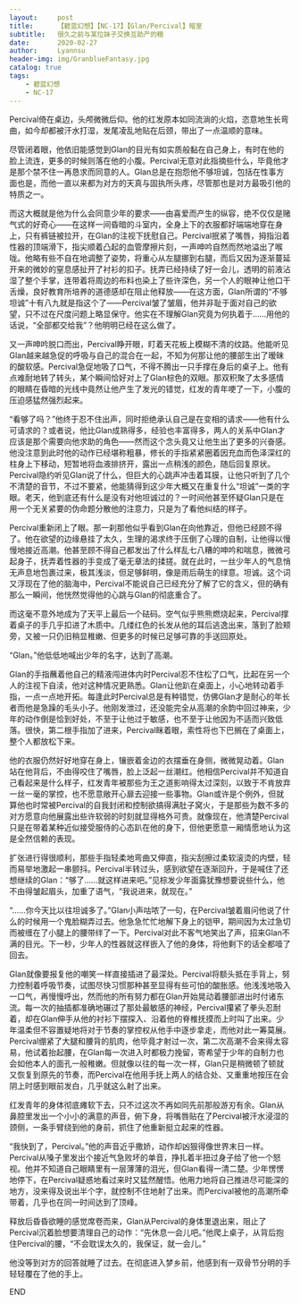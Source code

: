 ```yaml
---
layout:     post
title:      【碧蓝幻想】【NC-17】【Glan/Percival】暗室
subtitle:   很久之前与某位妹子交换互助产的粮
date:       2020-02-27
author:     Lyannsu
header-img: img/GranblueFantasy.jpg
catalog: true
tags:
    - 碧蓝幻想
    - NC-17
---
```


Percival倚在桌边，头颅微微后仰。他的红发原本如同流淌的火焰，恣意地生长弯曲，如今却都被汗水打湿，发尾凌乱地贴在后颈，带出了一点温顺的意味。

尽管闭着眼，他依旧能感觉到Glan的目光有如实质般黏在自己身上，有时在他的脸上流连，更多的时候则落在他的小腹。Percival无意对此指摘些什么，毕竟他才是那个禁不住一再恳求而同意的人。Glan总是在抱怨他不够坦诚，包括在性事方面也是，而他一直以来都为对方的天真与固执所头疼，尽管那也是对方最吸引他的特质之一。

而这大概就是他为什么会同意少年的要求——由喜爱而产生的纵容，绝不仅仅是赌气式的好奇心——在这样一间昏暗的斗室内，全身上下的衣服都好端端地穿在身上，只有裤链被拉开，在Glan的注视下抚慰自己。Percival抿紧了嘴唇，拇指沿着性器的顶端滑下，指尖顺着凸起的血管摩擦片刻，一声呻吟自然而然地溢出了喉咙。他略有些不自在地调整了姿势，将重心从左腿挪到右腿，而后又因为逐渐蔓延开来的微妙的窒息感扯开了衬衫的扣子。抚弄已经持续了好一会儿，透明的前液沾湿了整个手掌，连带着将周边的布料也染上了些许深色，另一个人的眼神让他口干舌燥，良好教育所培养的道德感却在阻止他释放——在这方面，Glan所谓的“不够坦诚”十有八九就是指这个了——Percival皱了皱眉，他并非耻于面对自己的欲望，只不过在尺度问题上略显保守。他实在不理解Glan究竟为何执着于……用他的话说，“全部都交给我”？他明明已经在这么做了。

又一声呻吟脱口而出，Percival睁开眼，盯着天花板上模糊不清的纹路。他能听见Glan越来越急促的呼吸与自己的混合在一起，不知为何那让他的腰部生出了暧昧的酸软感。Percival急促地吸了口气，不得不腾出一只手撑在身后的桌子上。他有点难耐地转了转头，某个瞬间恰好对上了Glan棕色的双眼。那双积聚了太多感情的眼睛在昏暗的光线中竟然让他产生了发光的错觉，红发的青年哽了一下，小腹的压迫感猛然强烈起来。

“看够了吗？”他终于忍不住出声，同时拒绝承认自己是在变相的请求——他有什么可请求的？或者说，他比Glan成熟得多，经验也丰富得多，两人的关系中Glan才应该是那个需要向他求助的角色——然而这个念头竟又让他生出了更多的兴奋感。他没注意到此时他的动作已经堪称粗暴，修长的手指紧紧圈着因充血而色泽深红的柱身上下移动，短暂地将血液排挤开，露出一点稍浅的颜色，随后回复原状。Percival隐约听见Glan说了什么，但巨大的心跳声冲击着耳膜，让他只听到了几个不清楚的音节，不过不要紧，他能猜得到这少年大概又在重复什么“坦诚”一类的字眼。老天，他到底还有什么是没有对他坦诚过的？一时间他甚至怀疑Glan只是在用一个无关紧要的伪命题分散他的注意力，只是为了看他纠结的样子。 

Percival重新闭上了眼。那一刹那他似乎看到Glan在向他靠近，但他已经顾不得了。他在欲望的边缘悬挂了太久，生理的渴求终于压倒了心理的自制，让他得以慢慢地接近高潮。他甚至顾不得自己都发出了什么样乱七八糟的呻吟和喘息，微微弓起身子，抚弄着性器的手变成了毫无章法的揉搓。就在此时，一丝少年人的气息悄无声息地包裹过来，极其浅淡，但足够鲜明，像是雨后萌生的绿意。坦诚。这个词又浮现在了他的脑海中，Percival不能说自己已经充分了解了它的含义，但的确有那么一瞬间，他恍然觉得他的心跳与Glan的彻底重合了。

而这毫不意外地成为了天平上最后一个砝码。空气似乎熊熊燃烧起来，Percival撑着桌子的手几乎扣进了木质中。几缕红色的长发从他的耳后逃逸出来，落到了脸颊旁，又被一只仍旧稍显稚嫩、但更多的时候已足够可靠的手送回原处。

“Glan。”他低低地喊出少年的名字，达到了高潮。



Glan的手指蘸着他自己的精液闯进体内时Percival忍不住松了口气，比起在另一个人的注视下自渎，他对这种情况更熟悉。Glan让他趴在桌面上，小心地转动着手指，一点一点地开拓。每逢此时Percival总是有种错觉，仿佛Glan才是耐心的年长者而他是急躁的毛头小子。他刚发泄过，还没能完全从高潮的余韵中回过神来，少年的动作倒是恰到好处，不至于让他过于敏感，也不至于让他因为不适而兴致低落。很快，第二根手指加了进来，Percival眯着眼，索性将也下巴搁在了桌面上，整个人都放松下来。

他的衣服仍然好好地穿在身上，镶嵌着金边的衣摆垂在身侧，微微晃动着。Glan站在他背后，不由得咬住了嘴唇，脸上泛起一丝潮红。他相信Percival并不知道自己看起来是什么样子，红发青年被那些为王之道影响得太过深刻，以致于不肯放弃一丝一毫的掌控，也不愿意敞开心扉去迎接一些事物。Glan或许是个例外，但就算他也时常被Percival的自我封闭和控制欲搞得满肚子窝火，于是那些为数不多的对方愿意向他展露出些许软弱的时刻就显得格外可贵。就像现在，他清楚Percival只是在带着某种近似接受服侍的心态趴在他的身下，但他更愿意一厢情愿地认为这是全然信赖的表现。

扩张进行得很顺利，那些手指轻柔地弯曲又伸直，指尖刮擦过柔软滚烫的内壁，轻而易举地激起一串颤抖。Percival半转过头，感到欲望在逐渐回升，于是喊住了还想继续的Glan：“够了……就这样进来吧。”见棕发少年面露犹豫想要说些什么，他不由得皱起眉头，加重了语气，“我说进来，就现在。”

“……你今天比以往坦诚多了。”Glan小声咕哝了一句，在Percival皱着眉问他说了什么的时候用一个鬼脸糊弄过去。他急急忙忙地解下身上的铠甲，期间因为太过急切而被缠在了小腿上的腰带绊了一下。Percival对此不客气地笑出了声，招来Glan不满的目光。下一秒，少年人的性器就这样嵌入了他的身体，将他剩下的话全都噎了回去。

Glan就像要报复他的嘲笑一样直接插进了最深处。Percival将额头抵在手背上，努力控制着呼吸节奏，试图尽快习惯那种甚至显得有些可怕的酸胀感。他浅浅地吸入一口气，再慢慢呼出，然而他的所有努力都在Glan开始晃动着腰部进出时付诸东流。每一次的抽插都准确地碾过了那处最敏感的神经，Percival攥紧了拳头忍耐着，却在Glan伸手从他的衬衫下摆探入、沿着他的脊椎抚摸而上时叫了出来。少年温柔但不容置疑地将对于节奏的掌控权从他手中逐步拿走，而他对此一筹莫展。Percival绷紧了大腿和腰背的肌肉，他毕竟才射过一次，第二次高潮不会来得太容易，他试着抬起腰，在Glan每一次进入时都极力挽留，寄希望于少年的自制力也会如他本人的面孔一般稚嫩。但就像以往的每一次一样，Glan只是稍微顿了顿就又恢复到原先的节奏，而Percival在他用手抚上两人的结合处、又重重地按压在会阴上时感到眼前发白，几乎就这么射了出来。

红发青年的身体彻底瘫软下去，只不过这次不再如同先前那般游刃有余。Glan从鼻腔里发出一个小小的满意的声音，俯下身，将嘴唇贴在了Percival被汗水浸湿的颈侧，一条手臂绕到他的身前，抓住了他重新挺立起来的性器。

“我快到了，Percival。”他的声音近乎撒娇，动作却凶狠得像世界末日一样。Percival从嗓子里发出个接近气急败坏的单音，挣扎着半扭过身子给了他一个怒视。他并不知道自己眼睛里有一层薄薄的泪光，但Glan看得一清二楚。少年愣愣地停下，在Percival疑惑地看过来时又猛然醒悟。他用力地将自己推进尽可能深的地方，没来得及说出半个字，就控制不住地射了出来。而Percival被他的高潮所牵带着，几乎也在同一时间达到了顶峰。

释放后昏昏欲睡的感觉席卷而来，Glan从Percival的身体里退出来，阻止了Percival沉着脸想要清理自己的动作：“先休息一会儿吧。”他爬上桌子，从背后抱住Percival的腰，“不会耽误太久的，我保证，就一会儿。”

他没等到对方的回答就睡了过去。在彻底进入梦乡前，他感到有一双骨节分明的手轻轻覆在了他的手上。


END

